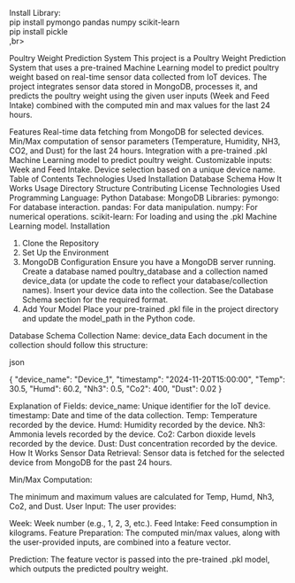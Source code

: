 Install Library: <br>
pip install pymongo pandas numpy scikit-learn <br>
pip install pickle <br>,br>


Poultry Weight Prediction System
This project is a Poultry Weight Prediction System that uses a pre-trained Machine Learning model to predict poultry weight based on real-time sensor data collected from IoT devices. The project integrates sensor data stored in MongoDB, processes it, and predicts the poultry weight using the given user inputs (Week and Feed Intake) combined with the computed min and max values for the last 24 hours.

Features
Real-time data fetching from MongoDB for selected devices.
Min/Max computation of sensor parameters (Temperature, Humidity, NH3, CO2, and Dust) for the last 24 hours.
Integration with a pre-trained .pkl Machine Learning model to predict poultry weight.
Customizable inputs: Week and Feed Intake.
Device selection based on a unique device name.
Table of Contents
Technologies Used
Installation
Database Schema
How It Works
Usage
Directory Structure
Contributing
License
Technologies Used
Programming Language: Python
Database: MongoDB
Libraries:
pymongo: For database interaction.
pandas: For data manipulation.
numpy: For numerical operations.
scikit-learn: For loading and using the .pkl Machine Learning model.
Installation
1. Clone the Repository
2. Set Up the Environment
3. MongoDB Configuration
Ensure you have a MongoDB server running.
Create a database named poultry_database and a collection named device_data (or update the code to reflect your database/collection names).
Insert your device data into the collection. See the Database Schema section for the required format.
4. Add Your Model
Place your pre-trained .pkl file in the project directory and update the model_path in the Python code.

Database Schema
Collection Name: device_data
Each document in the collection should follow this structure:

json

{
  "device_name": "Device_1",
  "timestamp": "2024-11-20T15:00:00",
  "Temp": 30.5,
  "Humd": 60.2,
  "Nh3": 0.5,
  "Co2": 400,
  "Dust": 0.02
}

Explanation of Fields:
device_name: Unique identifier for the IoT device.
timestamp: Date and time of the data collection.
Temp: Temperature recorded by the device.
Humd: Humidity recorded by the device.
Nh3: Ammonia levels recorded by the device.
Co2: Carbon dioxide levels recorded by the device.
Dust: Dust concentration recorded by the device.
How It Works
Sensor Data Retrieval:
Sensor data is fetched for the selected device from MongoDB for the past 24 hours.

Min/Max Computation:

The minimum and maximum values are calculated for Temp, Humd, Nh3, Co2, and Dust.
User Input:
The user provides:

Week: Week number (e.g., 1, 2, 3, etc.).
Feed Intake: Feed consumption in kilograms.
Feature Preparation:
The computed min/max values, along with the user-provided inputs, are combined into a feature vector.

Prediction:
The feature vector is passed into the pre-trained .pkl model, which outputs the predicted poultry weight.
